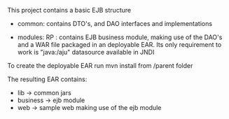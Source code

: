 This project contains a basic EJB structure 

- common: contains DTO's, and DAO interfaces and implementations

- modules: RP : contains EJB business module, making use of the DAO's and a WAR file packaged in an deployable EAR. Its only requirement to work is "java:/aju" datasource available in JNDI

To create the deployable EAR run mvn install from /parent folder 

The resulting EAR contains:

 - lib -> common jars
 - business -> ejb module
 - web -> sample web making use of the ejb module

